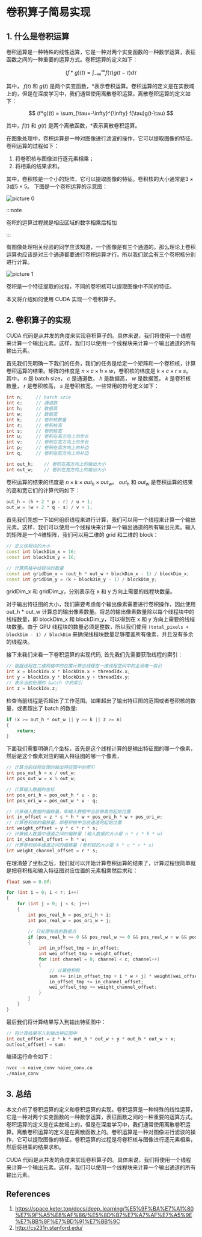 # 卷积算子简易实现

## 1. 什么是卷积运算

卷积运算是一种特殊的线性运算，它是一种对两个实变函数的一种数学运算，表征函数之间的一种重要的运算方式。卷积运算的定义如下：

$$
(f*g)(t) = \int_{-\infty}^{\infty} f(\tau)g(t-\tau)d\tau
$$

其中， $f(t)$ 和 $g(t)$ 是两个实变函数，$*$表示卷积运算。卷积运算的定义是在实数域上的，但是在深度学习中，我们通常使用离散卷积运算。离散卷积运算的定义如下：

$$
(f*g)(t) = \sum_{\tau=-\infty}^{\infty} f(\tau)g(t-\tau)
$$

其中，$f(t)$ 和 $g(t)$ 是两个离散函数，$*$表示离散卷积运算。

在图象处理中，卷积运算是一种对图像进行滤波的操作，它可以提取图像的特征。卷积运算的过程如下：

1. 将卷积核与图像进行逐元素相乘；
2. 将相乘的结果求和。

其中，卷积核是一个小的矩阵，它可以提取图像的特征。卷积核的大小通常是$3\times 3$或$5\times 5$。
下图是一个卷积运算的示意图：

![picture 0](images/9ee5c9b3e312cca4ecd53ef2759dae7d3cba5a083f65c353a6c85935bd7ff256.png)  

:::note

卷积的运算过程就是相应区域的数字相乘后相加

:::

有图像处理相关经验的同学应该知道，一个图像是有三个通道的。那么理论上卷积运算也应该是对三个通道都要进行卷积运算才行。所以我们就会有三个卷积核分别进行计算。

![picture 1](images/80eae29b069a39fd446c2551ab8f8cea396190707e2104d6c868a35eb3735154.png)  

卷积是一个特征提取的过程，不同的卷积核可以提取图像中不同的特征。

本文将介绍如何使用 CUDA 实现一个卷积算子。

## 2. 卷积算子的实现

CUDA 代码是从并发的角度来实现卷积算子的。具体来说，我们将使用一个线程来计算一个输出元素。这样，我们可以使用一个线程块来计算一个输出通道的所有输出元素。

首先我们先明确一下我们的任务，我们的任务是给定一个矩阵和一个卷积核，计算卷积运算的结果。矩阵的纬度是 $n \times c \times h \times w$，卷积核的纬度是 $k \times c \times r \times s$。其中， $n$ 是 batch size， $c$ 是通道数， $h$ 是数据高， $w$ 是数据宽， $k$ 是卷积核数量， $r$ 是卷积核高， $s$ 是卷积核宽。一些常用的符号定义如下：

```cpp
int n;     // batch szie           
int c;     // 通道数      
int h;     // 数据高               
int w;     // 数据宽               
int k;     // 卷积核数量           
int r;     // 卷积核高             
int s;     // 卷积核宽             
int u;     // 卷积在高方向上的步长 
int v;     // 卷积在宽方向上的步长 
int p;     // 卷积在高方向上的补边 
int q;     // 卷积在宽方向上的补边 

int out_h;    // 卷积在高方向上的输出大小
int out_w;    // 卷积在宽方向上的输出大小
```

卷积运算的结果的纬度是 $n \times k \times out_h \times out_w$。 $out_h$ 和 $out_w$ 是卷积运算的结果的高和宽它们的计算代码如下：

```cpp
out_h = (h + 2 * p - r) / u + 1;
out_w = (w + 2 * q - s) / v + 1;
```

首先我们先想一下如何组织线程来进行计算，我们可以用一个线程来计算一个输出元素。这样，我们可以使用一个线程块来计算一个输出通道的所有输出元素。输入的矩阵是一个4维矩阵，我们可以用二维的 grid 和二维的 block：

```cpp
// 定义线程块的大小
const int blockDim_x = 16;
const int blockDim_y = 16;

// 计算网格中线程块的数量
const int gridDim_x = (out_h * out_w + blockDim_x - 1) / blockDim_x;
const int gridDim_y = (k + blockDim_y - 1) / blockDim_y;
```

gridDim_x 和 gridDim_y，分别表示在 x 和 y 方向上需要的线程块数量。

对于输出特征图的大小，我们需要考虑每个输出像素需要进行卷积操作，因此使用 out_h * out_w 计算总的输出像素数量。将总的输出像素数量除以每个线程块中的线程数量，即 blockDim_x 和 blockDim_y，可以得到在 x 和 y 方向上需要的线程块数量。由于 GPU 线程块的数量必须是整数，所以我们使用 `(total_pixels + blockDim - 1) / blockDim` 来确保线程块数量足够覆盖所有像素，并且没有多余的线程块。

接下来我们来看一下卷积运算的实现代码, 首先我们先需要获取线程的索引：

```cpp
// 根据线程在二维网格中的位置计算出线程在一维线程空间中的全局唯一索引
int x = blockIdx.x * blockDim.x + threadIdx.x;
int y = blockIdx.y * blockDim.y + threadIdx.y;
// 表示当前处理的 batch 中的索引
int z = blockIdx.z;
```

检查当前线程是否超出了工作范围。如果超出了输出特征图的范围或者卷积核的数量，或者超出了 batch 的数量: 

```cpp
if (x >= out_h * out_w || y >= k || z >= n)
{
    return;
}
```

下面我们需要明确几个坐标，首先是这个线程计算的是输出特征图的哪一个像素，然后是这个像素对应的输入特征图的哪一个像素，

```cpp
// 计算当前线程处理的输出特征图中的索引
int pos_out_h = x / out_w;
int pos_out_w = x % out_w;

// 计算输入数据的坐标
int pos_ori_h = pos_out_h * u - p;
int pos_ori_w = pos_out_w * v - q;

// 计算输入数据的偏移量，即输入数据中当前像素的起始位置
int in_offset = z * c * h * w + pos_ori_h * w + pos_ori_w;
// 计算卷积核的偏移量，即卷积核中当前通道的起始位置
int weight_offset = y * c * r * s;
// 计算输入数据中通道之间的偏移量 (输入数据的大小是 n * c * h * w)
int in_channel_offset = h * w;
// 计算卷积核中通道之间的偏移量 (卷积核的大小是 k * c * r * s)
int weight_channel_offset = r * s;
```

在理清楚了坐标之后，我们就可以开始计算卷积运算的结果了，计算过程很简单就是把卷积核和输入特征图对应位置的元素相乘然后求和：

```cpp
float sum = 0.0f;

for (int i = 0; i < r; i++)
{
    for (int j = 0; j < s; j++)
    {
        int pos_real_h = pos_ori_h + i;
        int pos_real_w = pos_ori_w + j;

        // 只处理有效的数据点
        if (pos_real_h >= 0 && pos_real_w >= 0 && pos_real_w < w && pos_real_h < h)
        {
            int in_offset_tmp = in_offset;
            int wei_offset_tmp = weight_offset;
            for (int channel = 0; channel < c; channel++)
            {
                // 计算卷积和
                sum += in[in_offset_tmp + i * w + j] * weight[wei_offset_tmp + i * s + j];
                in_offset_tmp += in_channel_offset;
                wei_offset_tmp += weight_channel_offset;
            }
        }
    }
}
```

最后我们将计算结果写入到输出特征图中：

```cpp
// 将计算结果写入到输出特征图中
int out_offset = z * k * out_h * out_w + y * out_h * out_w + x;
out[out_offset] = sum;
```

编译运行命令如下：

```bash
nvcc -o naive_conv naive_conv.cu
./naive_conv
```

## 3. 总结

本文介绗了卷积运算的定义和卷积运算的实现。卷积运算是一种特殊的线性运算，它是一种对两个实变函数的一种数学运算，表征函数之间的一种重要的运算方式。卷积运算的定义是在实数域上的，但是在深度学习中，我们通常使用离散卷积运算。离散卷积运算的定义是在离散函数上的。卷积运算是一种对图像进行滤波的操作，它可以提取图像的特征。卷积运算的过程是将卷积核与图像进行逐元素相乘，然后将相乘的结果求和。

CUDA 代码是从并发的角度来实现卷积算子的。具体来说，我们将使用一个线程来计算一个输出元素。这样，我们可以使用一个线程块来计算一个输出通道的所有输出元素。

## References

1. https://space.keter.top/docs/deep_learning/%E5%9F%BA%E7%A1%80%E7%9F%A5%E8%AF%86/%E5%8D%B7%E7%A7%AF%E7%A5%9E%E7%BB%8F%E7%BD%91%E7%BB%9C
2. http://cs231n.stanford.edu/
